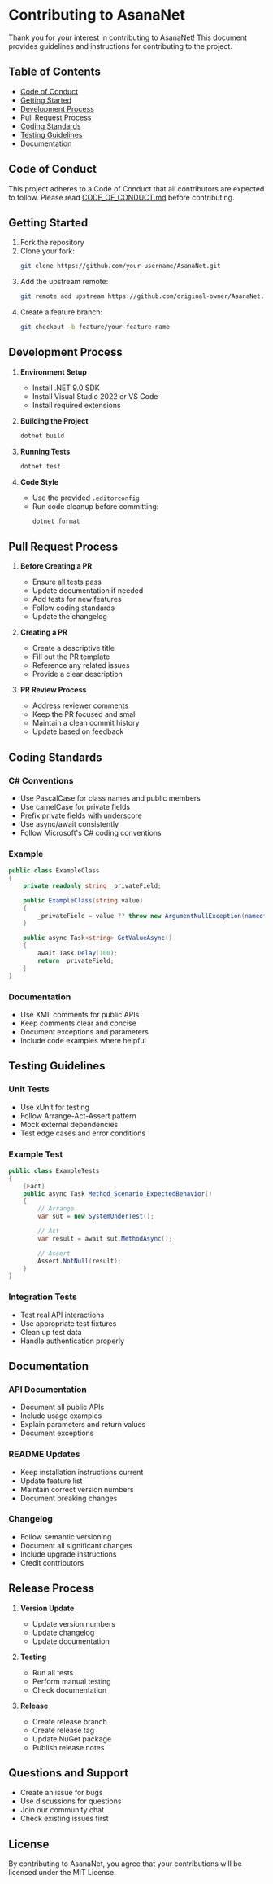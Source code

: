 # Contributing to AsanaNet

Thank you for your interest in contributing to AsanaNet! This document provides guidelines and instructions for contributing to the project.

## Table of Contents
- [Code of Conduct](#code-of-conduct)
- [Getting Started](#getting-started)
- [Development Process](#development-process)
- [Pull Request Process](#pull-request-process)
- [Coding Standards](#coding-standards)
- [Testing Guidelines](#testing-guidelines)
- [Documentation](#documentation)

## Code of Conduct

This project adheres to a Code of Conduct that all contributors are expected to follow. Please read [CODE_OF_CONDUCT.md](./CODE_OF_CONDUCT.md) before contributing.

## Getting Started

1. Fork the repository
2. Clone your fork:
   ```bash
   git clone https://github.com/your-username/AsanaNet.git
   ```
3. Add the upstream remote:
   ```bash
   git remote add upstream https://github.com/original-owner/AsanaNet.git
   ```
4. Create a feature branch:
   ```bash
   git checkout -b feature/your-feature-name
   ```

## Development Process

1. **Environment Setup**
   - Install .NET 9.0 SDK
   - Install Visual Studio 2022 or VS Code
   - Install required extensions

2. **Building the Project**
   ```bash
   dotnet build
   ```

3. **Running Tests**
   ```bash
   dotnet test
   ```

4. **Code Style**
   - Use the provided `.editorconfig`
   - Run code cleanup before committing:
     ```bash
     dotnet format
     ```

## Pull Request Process

1. **Before Creating a PR**
   - Ensure all tests pass
   - Update documentation if needed
   - Add tests for new features
   - Follow coding standards
   - Update the changelog

2. **Creating a PR**
   - Create a descriptive title
   - Fill out the PR template
   - Reference any related issues
   - Provide a clear description

3. **PR Review Process**
   - Address reviewer comments
   - Keep the PR focused and small
   - Maintain a clean commit history
   - Update based on feedback

## Coding Standards

### C# Conventions
- Use PascalCase for class names and public members
- Use camelCase for private fields
- Prefix private fields with underscore
- Use async/await consistently
- Follow Microsoft's C# coding conventions

### Example
```csharp
public class ExampleClass
{
    private readonly string _privateField;

    public ExampleClass(string value)
    {
        _privateField = value ?? throw new ArgumentNullException(nameof(value));
    }

    public async Task<string> GetValueAsync()
    {
        await Task.Delay(100);
        return _privateField;
    }
}
```

### Documentation
- Use XML comments for public APIs
- Keep comments clear and concise
- Document exceptions and parameters
- Include code examples where helpful

## Testing Guidelines

### Unit Tests
- Use xUnit for testing
- Follow Arrange-Act-Assert pattern
- Mock external dependencies
- Test edge cases and error conditions

### Example Test
```csharp
public class ExampleTests
{
    [Fact]
    public async Task Method_Scenario_ExpectedBehavior()
    {
        // Arrange
        var sut = new SystemUnderTest();

        // Act
        var result = await sut.MethodAsync();

        // Assert
        Assert.NotNull(result);
    }
}
```

### Integration Tests
- Test real API interactions
- Use appropriate test fixtures
- Clean up test data
- Handle authentication properly

## Documentation

### API Documentation
- Document all public APIs
- Include usage examples
- Explain parameters and return values
- Document exceptions

### README Updates
- Keep installation instructions current
- Update feature list
- Maintain correct version numbers
- Document breaking changes

### Changelog
- Follow semantic versioning
- Document all significant changes
- Include upgrade instructions
- Credit contributors

## Release Process

1. **Version Update**
   - Update version numbers
   - Update changelog
   - Update documentation

2. **Testing**
   - Run all tests
   - Perform manual testing
   - Check documentation

3. **Release**
   - Create release branch
   - Create release tag
   - Update NuGet package
   - Publish release notes

## Questions and Support

- Create an issue for bugs
- Use discussions for questions
- Join our community chat
- Check existing issues first

## License

By contributing to AsanaNet, you agree that your contributions will be licensed under the MIT License. 